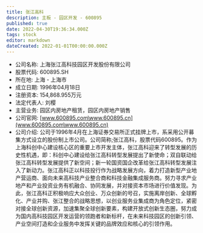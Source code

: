 ```yaml
---
title: 张江高科
description: 主板 - 园区开发 - 600895
published: true
date: 2022-04-30T19:36:34.000Z
tags: stock
editor: markdown
dateCreated: 2022-01-01T00:00:00.000Z
---
```


- 公司名称: 上海张江高科技园区开发股份有限公司
- 股票代码: 600895.SH
- 所在地: 上海 - 上海市
- 成立日期: 1996年04月18日
- 注册资本: 154,868.955万元
- 法定代表人: 刘樱
- 主营业务: 园区内房地产租赁，园区内房地产销售
- 公司官网: [www.600895.com\www.600895.cn](www.600895.com\www.600895.cn)
- 公司介绍: 公司于1996年4月在上海证券交易所正式挂牌上市，系采用公开募集方式设立的股份制上市公司。公司简称;张江高科，股票代码600895。作为上海科创中心建设核心区的重要上市开发主体，张江高科迎来了转型发展的历史性机遇，即：科创中心建设给张江高科转型发展提出了新使命；双自联动给张江高科转型发展提供了新空间；新一轮国资国企改革给张江高科转型发展注入了新动力。张江高科正以科技投行作为战略发展方向，着力打造新型产业地产营运商、面向未来高科技产业整合商和科技金融集成服务商。努力寻求产业地产和产业投资业务有机融合、协同发展，并对接资本市场进行价值发现。为此，张江高科正积极响应大众创业、万众创新的号召，实施离岸创新、全球孵化、产业并购、张江整合的战略思想，以创业服务业集成商为角色定位，紧密对接全球创新资源，加速集聚全球创新要素，构建开放式创新生态圈，努力成为国内高科技园区开发运营的领跑者和新标杆，在未来科技园区的创新引领、产业空间打造和企业服务中发挥关键的品牌效应和核心的引领作用。


